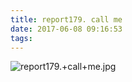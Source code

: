 ```yaml
---
title: report179. call me
date: 2017-06-08 09:16:53
tags:
---
```

![report179.+call+me.jpg](https://i.loli.net/2017/09/15/59bbb3e73bceb.jpg)
